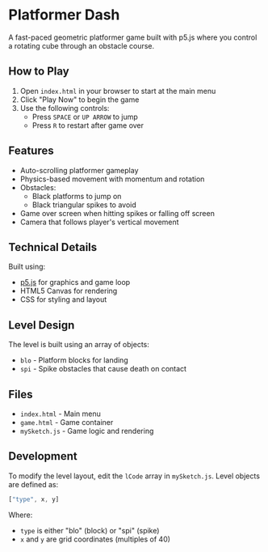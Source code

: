 # Platformer Dash

A fast-paced geometric platformer game built with p5.js where you control a rotating cube through an obstacle course.

## How to Play

1. Open `index.html` in your browser to start at the main menu
2. Click "Play Now" to begin the game
3. Use the following controls:
   - Press `SPACE` or `UP ARROW` to jump
   - Press `R` to restart after game over
   
## Features

- Auto-scrolling platformer gameplay 
- Physics-based movement with momentum and rotation
- Obstacles:
  - Black platforms to jump on
  - Black triangular spikes to avoid
- Game over screen when hitting spikes or falling off screen
- Camera that follows player's vertical movement

## Technical Details

Built using:
- [p5.js](https://p5js.org/) for graphics and game loop
- HTML5 Canvas for rendering
- CSS for styling and layout

## Level Design

The level is built using an array of objects:
- `blo` - Platform blocks for landing
- `spi` - Spike obstacles that cause death on contact

## Files

- `index.html` - Main menu
- `game.html` - Game container
- `mySketch.js` - Game logic and rendering

## Development

To modify the level layout, edit the `lCode` array in `mySketch.js`. Level objects are defined as:

```js
["type", x, y]
```

Where:
- `type` is either "blo" (block) or "spi" (spike)
- `x` and `y` are grid coordinates (multiples of 40)
